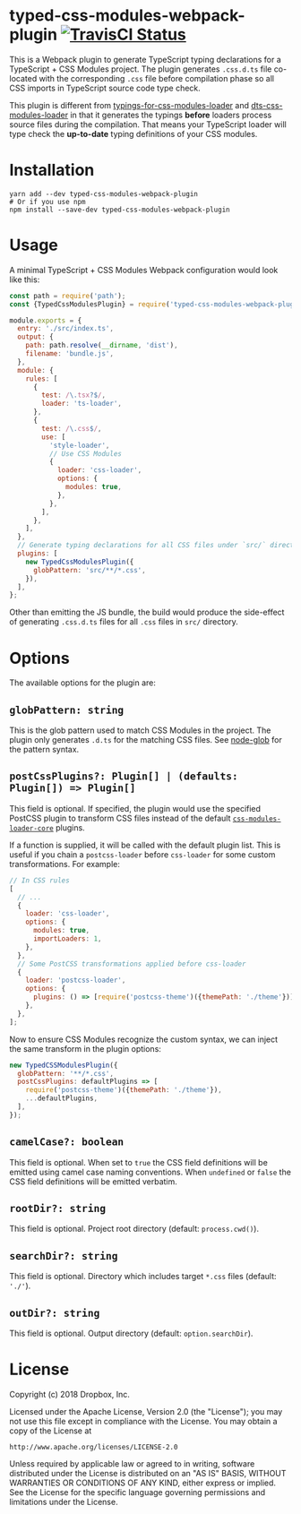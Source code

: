 # typed-css-modules-webpack-plugin [![TravisCI Status](https://travis-ci.org/dropbox/typed-css-modules-webpack-plugin.svg?branch=master)](https://travis-ci.org/dropbox/typed-css-modules-webpack-plugin)

This is a Webpack plugin to generate TypeScript typing declarations for a TypeScript + CSS Modules
project. The plugin generates `.css.d.ts` file co-located with the corresponding `.css` file before
compilation phase so all CSS imports in TypeScript source code type check.

This plugin is different from [typings-for-css-modules-loader][1] and [dts-css-modules-loader][2] in
that it generates the typings **before** loaders process source files during the compilation. That
means your TypeScript loader will type check the **up-to-date** typing definitions of your CSS modules.

# Installation

```
yarn add --dev typed-css-modules-webpack-plugin
# Or if you use npm
npm install --save-dev typed-css-modules-webpack-plugin
```

# Usage

A minimal TypeScript + CSS Modules Webpack configuration would look like this:

```javascript
const path = require('path');
const {TypedCssModulesPlugin} = require('typed-css-modules-webpack-plugin');

module.exports = {
  entry: './src/index.ts',
  output: {
    path: path.resolve(__dirname, 'dist'),
    filename: 'bundle.js',
  },
  module: {
    rules: [
      {
        test: /\.tsx?$/,
        loader: 'ts-loader',
      },
      {
        test: /\.css$/,
        use: [
          'style-loader',
          // Use CSS Modules
          {
            loader: 'css-loader',
            options: {
              modules: true,
            },
          },
        ],
      },
    ],
  },
  // Generate typing declarations for all CSS files under `src/` directory.
  plugins: [
    new TypedCssModulesPlugin({
      globPattern: 'src/**/*.css',
    }),
  ],
};
```

Other than emitting the JS bundle, the build would produce the side-effect of generating `.css.d.ts`
files for all `.css` files in `src/` directory.

# Options

The available options for the plugin are:

## `globPattern: string`

This is the glob pattern used to match CSS Modules in the project. The plugin only generates `.d.ts`
for the matching CSS files. See [node-glob](https://github.com/isaacs/node-glob) for the pattern
syntax.

## `postCssPlugins?: Plugin[] | (defaults: Plugin[]) => Plugin[]`

This field is optional. If specified, the plugin would use the specified PostCSS plugin to transform
CSS files instead of the default
[`css-modules-loader-core`](https://github.com/css-modules/css-modules-loader-core) plugins.

If a function is supplied, it will be called with the default plugin list. This is useful if you
chain a `postcss-loader` before `css-loader` for some custom transformations. For example:

```javascript
// In CSS rules
[
  // ...
  {
    loader: 'css-loader',
    options: {
      modules: true,
      importLoaders: 1,
    },
  },
  // Some PostCSS transformations applied before css-loader
  {
    loader: 'postcss-loader',
    options: {
      plugins: () => [require('postcss-theme')({themePath: './theme'})],
    },
  },
];
```

Now to ensure CSS Modules recognize the custom syntax, we can inject the same transform in the
plugin options:

```javascript
new TypedCSSModulesPlugin({
  globPattern: '**/*.css',
  postCssPlugins: defaultPlugins => [
    require('postcss-theme')({themePath: './theme'}),
    ...defaultPlugins,
  ],
});
```

## `camelCase?: boolean`

This field is optional. When set to `true` the CSS field definitions will be emitted using camel case naming conventions. When `undefined` or `false` the CSS field definitions will be emitted verbatim.

## `rootDir?: string`

This field is optional. Project root directory (default: `process.cwd()`).

## `searchDir?: string`

This field is optional. Directory which includes target `*.css` files (default: `'./'`).

## `outDir?: string`

This field is optional. Output directory (default: `option.searchDir`).

# License

Copyright (c) 2018 Dropbox, Inc.

Licensed under the Apache License, Version 2.0 (the "License"); you may not use this file except in
compliance with the License. You may obtain a copy of the License at

```
http://www.apache.org/licenses/LICENSE-2.0
```

Unless required by applicable law or agreed to in writing, software distributed under the License is
distributed on an "AS IS" BASIS, WITHOUT WARRANTIES OR CONDITIONS OF ANY KIND, either express or
implied. See the License for the specific language governing permissions and limitations under the
License.

[1]: https://github.com/Jimdo/typings-for-css-modules-loader
[2]: https://github.com/Megaputer/dts-css-modules-loader
